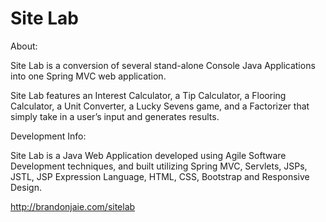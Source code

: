 # Site Lab

About: 

Site Lab is a conversion of several stand-alone Console Java Applications into one Spring MVC web application. 

Site Lab features an Interest Calculator, a Tip Calculator, a Flooring Calculator, a Unit Converter, a Lucky Sevens game, and a Factorizer that simply take in a user’s input and generates results.


Development Info:

Site Lab is a Java Web Application developed using Agile Software Development techniques, and built utilizing Spring MVC, Servlets, JSPs, JSTL, JSP Expression Language, HTML, CSS, Bootstrap and Responsive Design.

http://brandonjaie.com/sitelab
